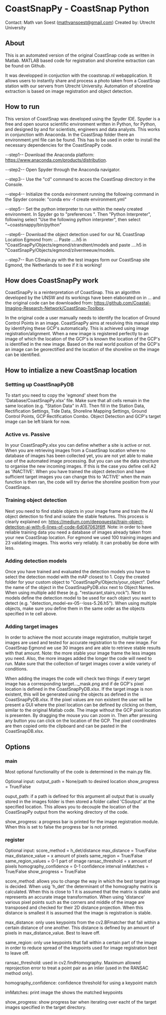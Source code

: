 # CoastSnapPy - CoastSnap Python
Contact: Math van Soest (mathvansoest@gmail.com) 
Created by: Utrecht University

## About
This is an automated version of the original CoastSnap code as written in Matlab. MATLAB based code for registration and shoreline extraction can be found on Github.

It was developped in conjuction with the coastsnap.nl webapplication. It allows users to instantly share and process a photo taken from a CoastSnap station with our servers from Utrecht University. Automation of shoreline extraction is based on image registration and object detection.

## How to run
This version of CoastSnap was developed using the Spyder IDE. Spyder is a free and open source scientific environment written in Python, for Python, and designed by and for scientists, engineers and data analysts. This works in conjunction with Anaconda. In the CoastSnap folder there an environment.yml file can be found. This has to be used in order to install the necessary dependencies for the CoastSnapPy code.

--step1-- 
Download the Anaconda platform: https://www.anaconda.com/products/distribution. 

--step2-- 
Open Spyder through the Anaconda navigator. 

--step3-- 
Use the "cd" command to acces the CoastSnap directory in the Console. 

--step4--
Initialize the conda evironment running the following command in the Spyder console: "conda env -f create environment.yml" 

--step5-- 
Set the python interpreter to run within the newly created environment. In Spyder go to  "preferences ". Then "Python Interpreter", following select "Use the following python interpreter", then select "~coastsnappy/bin/python"  

--step6--
Download the object detection used for our NL CoastSnap Location Egmond from: ...
Paste ....h5 in "CoastSnapPy/Objects/egmond/strandtent/models and paste ....h5 in "CoastSnapPy/Objects/egmond/zilvermeeuw/models.

--step7--
Run CSmain.py with the test images form our CoastSnap site Egmond, the Netherlands to see if it is working!

## How does CoastSnapPy work
CoastSnapPy is a reinterpretation of CoastSnap. This an algorithm developed by the UNSW and its workings have been elaborated on in ... and the original code can be downloaded from: https://github.com/Coastal-Imaging-Research-Network/CoastSnap-Toolbox.

In the original code a user manually needs to identify the location of Ground Control Points in an image. CoastSnapPy aims at resolving this manual step by identifying these GCP's automatically. This is achieved using image registration/alignment. When a new image is registered perfectly to an image of which the location of the GCP's is known the location of the GCP's is identified in the new image. Based on the real world position of the GCP's an image can be georectified and the location of the shoreline on the image can be identified. 

## How to intialize a new CoastSnap location
### Settting up CoastSnapPyDB
To start you need to copy the 'egmond' sheet from the 'Database/CoastSnapPy.xlsx' file. Make sure that all cells remain in the same location (e.g. "Station Data" in A1). Then fill in the Station Data, Rectification Settings, Tide Data, Shoreline Mapping Settings, Ground Control Points, GCP Rectification Combo. Object Detection and GCP's target image can be left blank for now. 

### Active vs. Passive
In your CoastSnapPy.xlsx you can define whether a site is active or not. When you are retrieving images from a CoastSnap location where no database of images has been collected yet, you are not yet able to make use of the automated image processing. But you can use the data structure to organise the new incoming images. If this is the case you define cell A2 as 'INACTIVE'. When you have trained the object detection and have sufficient target images you can change this to 'ACTIVE' when the main function is then ran, the code will try derive the shoreline position from your CoastSnaps. 

### Training object detection
Next you need to find stable objects in your image frame and train the AI object detection to find and isolate the stable features. This process is clearly explained on: https://medium.com/deepquestai/train-object-detection-ai-with-6-lines-of-code-6d087063f6ff. Note: in order to have reliable training data you need a database of images already taken from your new CoastSnap location. For egmond we used 100 training images and 23 validating images. This works very reliably. It can probably be done with less. 

### Adding detection models
Once you have trained and evaluated the detection models you have to select the detection model with the mAP closest to 1. Copy the created folder for your custom object to "CoastSnapPy/Objects/your_object". Define the name of the object in the CoastSnapPyDB.xlsx next to Object Names. When using multiple add these (e.g. "restaurant,stairs,rock"). Next to models define the detection model to be used for each object you want to detect (e.g. "detection_model-ex-05--loss-5.26.h5"). When using multiple objects, make sure you define them in the same order as the objects specified in te cell above. 

### Adding target images
In order to achieve the most accurate image registration, multiple target images are used and tested for accurate registration to the new image. For CoastSnap Egmond we use 30 images and are able to retrieve stable results with that amount. Note: the more stable your image frame the less images you need. Also, the more images added the longer the code will need to run. Make sure that the collection of target images cover a wide variety of conditions. 

When adding the images the code will check two things: if every target image has a corresponding target..._mask.png and if de GCP's pixel location is defined in the CoastSnapPyDB.xlsx. If the target image is non existent, this will be generated using the objects as defined in the CoastSnapPyDB.xlsx. If the pixel values are non existent the user will be present a GUI where the pixel location can be defined by clicking on them, similar to the original Matlab code. The image without the GCP pixel location is presenten. By dragging the mouse you can zoom in. Then after pressing any button you can click on the location of the GCP. The pixel coordinates are then copied onto the clipboard and can be pasted in the CoastSnapDB.xlsx. 

## Options
### main
Most optional functionality of the code is determined in the main.py file. 

Optional input: 	  output_path = None/path to desired location
		  show_progress = True/False
	
ouput_path: if a path is defined for this argument all output that is usually stored in the 	images folder is then stored a folder called 'CSoutput' at the specified location. This allows you to decouple the location of the CoastSnapPy output from the working directory of the code. 

show_progress: a progress bar is printed for the image registration module. When this is set to false the progress bar is not printed.

### register
Optional input:     score_method =  h_det/distance
                    max_distance = True/False
                    max_distance_value = x amount of pixels
                    same_region = True/False
                    same_region_values = 0-1 part of image
                    ransac_threshold = x amount of pixels
                    homography_confidence = 0-1 confidence interval
                    imMatches = True/False
                    show_progress = True/False
                        
score_method: allows you to change the way in which the best target image is decided. When usig 'h_det' the determinant of the homography matrix is calculated. When this is close to 1 it is assumed that the matrix is stable and represents an accurate image transformation. When using 'distance' various pixel points such as the corners and middle of the image are transposed and checked for their 2D distance projection. When this distance is smallest it is assumed that the image is registration is stable. 
    
max_distance: only uses keypoints from the cv2.BFmatcher that fall within a certain distance of one another. This distance is defined by an amount of pixels in max_distance_value. Best to leave off.
    
same_region: only use keypoints that fall within a certain part of the image in order to reduce spread of the keypoints used for image registration best to leave off.
    
ransac_threshold: used in cv2.findHomography. Maximum allowed reprojection error to treat a point pair as an inlier (used in the RANSAC method only).
    
homography_confidence: confidence threshold for using a keypoint match
    
imMatches: print image the shows the matched keypoints
    
show_progress: show progress bar when iterating over eacht of the target images specified in the target directory. 


